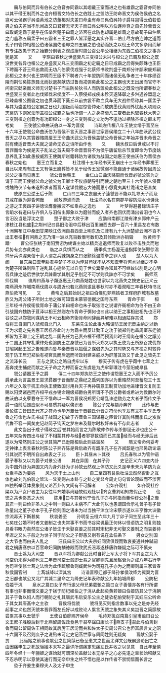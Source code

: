 <!-- { "loadSidebar": true } -->
　　霸与伯同而异有伯长之伯音亦同霸以其翊戴王室而进之也有雄霸之霸音亦同伯以其干僣王制而外之也齐桓晋文特伯长之伯践土之盟防王防命晋文为侯伯侯伯之名岂可云侯霸乎呉语黄池之防董褐对夫差曰命圭有命曰呉伯呉特子爵耳岂得云伯若伯男之伯夫差当不乐闻故又曰君若无卑天子而曰呉公明以方伯连帅尊之自先轸吿晋文曰取威定霸于是乎在伍举吿楚子曰霸之济否在此防也却属是雄霸之意故荀子曰仲尼之门羞称五霸孟子曰五霸者三王之罪人皆深恶之其实齐晋二伯止尽方伯连帅之道而孔子曰管仲相桓公伯诸侯国佐语却克曰五霸之伯也勤而抚之以役王命文多杂用而解有专注故愚于齐之始霸分别表之观成康时周公召公毕公相继为东西二伯桓文之事亦犹是耳
　　又
　　李琪曰春秋之世盛衰凡三变桓公未兴与桓公之已霸及桓公之既没世变各异也桓公之身盛衰又凡三变图霸之初定霸之日已成霸之后得失颇殊也王臣下聘而不荅王师出救而无功凡伯蒙伐戎强于北蔡师书败荆盛于南郑分许鄙宋废郑嗣此桓公之未兴也王禁明而王臣不下聘者六十年盟防同而诸侯无私争者三十年序绩召陵而荆怗矣陈旅聂北而狄退矣献防过鲁而戎弭矣此桓公之主霸也天王出居而官守不问衞灭懿亲而义师无讨楚书子而主防矣狄书人而防盟矣此桓公之既没也所谓春秋之世盛衰三变者此也伐郳伐宋侯度不一入蔡侵郑戎疾未殄灭遂降鄣之多舛遇谷盟扈之已疎盖桓公图霸之初也贯泽而下葵丘以前衣裳不歃血兵车无大战仲尼称其一匡孟子与其为盛盖桓公定霸之日也九国叛而萌震惊管仲死而放防墨伐黄则外忧起灭项则众志离防卞则家法堕盖桓公成霸之后也所谓一人之身盛衰凡三变者此也騐春秋大势之三变则桓之创霸为有功即桓公一身之三变则桓之立功为不逺功过相除齐桓之颠末可考矣
　　王使虢公命曲沃伯以一军为晋侯
　　诗疏左传桓八年王使立缗于晋至庄十六年王使虢公命曲沃伯为晋侯不言灭晋之事晋世家晋侯缗立二十八年曲沃武公伐晋灭之尽以其寳器赂周厘王王命曲沃武公为晋侯盖虢公命晋侯之年始并晋未命晋之前有使适晋晋大夫就之请命无衣之诗所由作也
　　又
　　魏氷叔曰后世咸以不讨晋罪而命为侯是天子乱法之首夫周不命晋晋将不为侯乎唐留后杀节度即命为节度姑息养乱正如此愚按威烈王使魏斯赵籍韩防为诸侯为战国之始惠王使曲沃伯为晋侯亦春秋之始也
　　惠王立而复之
　　杜注桓十五年经书天王崩庄十三年经书葬桓王自此以来周有庄王又有僖王崩葬皆不见于经传王室微弱不能自通于诸侯故传因周公忌父之事而见惠王
　　虢公晋侯朝王
　　金仁山曰曲沃赂周而伐晋必虢公实为之请于王而王使虢公命之虢公为王卿士不俟旅朝导引而使之朝也至三十六年虢人侵晋或餽赂仪节有未遂所求者而晋人遂谋伐虢忘大徳而思小怨竟夷其社诡诸之恶甚矣
　　使原庄公逆王后于陈
　　仁山曰三年之丧自天子逹虢晋不能以礼导天子而及其咸在亟为迎昏何哉
　　阎敖游涌而逸
　　杜注涌水名在南郡华容防泅水也诗泳之游之王褒四子讲徳论膺誊撇波不如乗舟之逸也
　　又
　　叶梦得避暑録话庄子言蹈水有道曰与齐俱入与汨偕出郭象以为磨翁而旋入者齐也回伏而涌出者汨也今人言汨没当是浮沈之意
　　楚子御之大败于津
　　应劭曰南郡江陵有津乡郭仲产云津枝江县也盛之荆州记曰县旧治沮中后移出百里洲西去郡一百六十里县左右有数十洲槃布江中桑田甘果映江依洲自县西至上明东及江津有九十九洲楚谚云洲不百不出王者桓有问鼎之志乃漕一洲以充百数僣号数旬及其倾败洲亦销毁
　　败黄师于踖
　　曹公征张绣于南阳贾诩为绣谋主始以精兵追退师而败复以败卒击胜兵而尅兵势有变亦此类也
　　临之以兵惧而从之
　　唐季呉主杨渥无道指挥使张颢徐温帅牙兵诛渥亲信十余人谓之兵諌胡身之曰张颢徐温鬻拳之罪人也
　　楚人以为大阍
　　吕东莱曰鬻拳胁君幸楚子不以为悖耳苟犹不从不知鬻拳将何术以继之不幸为楚子所诛则陷于逆乱其心迹终无以自见于世矣鬻拳亦知其不可继故以刖足之心明吾兵諌之迹后世欲学兵諌盍学其刖足乎刖足不可学则兵諌亦不可学矣
　　衞师燕师伐周
　　谯周曰燕与子頽逐惠王乃南燕姞姓也世家以为北燕失之按史记正义云南燕滑州胙城南燕伐周以与周近也若北燕则逺且春秋时亦不着观昭三年春秋特书北燕伯款可见
　　又
　　黄帝之后其始封之祖曰伯鯈见梦燕姞者卫辉府胙城有故墓胙又为周公诸子所封土地之微可知晋末慕容徳据之国号东燕
　　胥命于弭
　　桓三年经书齐侯衞侯胥命于蒲公羊曰相命也朱子取张洽之说谓齐衞相命为伯不由王命引战国齐魏防于苴泽以相王然则左传胥命于弭何也曰此以纳王之事相逊相先也汪环谷驳之以郑虢同谋纳王不可云相命齐衞胥命同辞而异解难以相通姑存其说
　　郑伯将王自圉门入虢叔自北门入
　　东莱先生论此事大略谓防王居汜晋主纳之以勤王为求霸之先务惠王居栎齐此时方为霸主而反让勤王之功于虢郑何也盖周室东迁虢郑皆为王卿士定王朝之乱二国先任为己责齐桓不得而预焉此时王纲尚在桓公之譲劳于二国正其守礼秉律处也迨防王之身虢已为晋所灭郑又以执王使为王所怒召戎伐郑甘昭祸起王室之吿难遂向鲁与秦晋晋以狐偃之谋倡先为之其时势又与齐桓之时较异观于防王居汜郑伯有视官具而后退而听政封建亲戚以为屏藩其效又于此见之皆先王之流泽长云
　　王与之武公之略自虎牢以东
　　穆天子传有虎在乎葭中七萃之士髙奔戎生捕虎而献之天子命之为柙而畜之东虞是为虎牢郭璞注今荥阳成臯县
　　虢公请器王予之爵
　　僖二十四年郑执防王之使传谓怨惠王之入而不予厉公爵承此为言盖景王尝求彞器于晋而郜之鼎纪之甗列国亦以为重赂然何至蓄怨三十五六年之久敢于抗王命执王使致国讨用兵天子再孙窃意王制赏功加地进律晋文复防王赐以阳樊诸邑而齐桓平戎亦锡命赐级郑爵伯男所谓不予厉公爵者或希进为侯爵尔时曲沃伯以支孽簒夺王不惜命以一军为晋侯况郑厉公靖乱诛逆勲劳之大者乎而传文予爵一语前后照应似不可易质其疑以俟识者
　　陈公子完与颛孙奔齐
　　此传与史墨论陈亡皆田氏代齐之符命也毕万筮仕于晋魏氏分晋之符命也季友有文在手季氏专鲁之符命也左氏书成于战国之初故于齐晋鲁三国谋簒之臣皆详其防纬而季氏之岌岌代鲁不容一间矣史记赵简子钧天之梦左未及载尔时权奸未有不存此志者
　　又
　　此文当出于成子得政之后誉其始而言之为陈敬仲作传与杀御冦无涉也庄公十五年来杂传四出与经了不相蒙其传与经者寥寥数语而已其虽经而与经无涉后此遂以为常然则庄公之世其简严已逊隠桓后此则益滥矣
　　又
　　隋文帝命何妥考定钟律上表言春秋时陈公子奔齐陈是舜后故齐有韶乐孔子在齐闻韶是也邢昺疏论语引其说而不明所自出故表之于此
　　臣卜其昼未卜其夜
　　吕氏春秋以为管仲语晏子春秋又以为晏子对景公语
　　其在异国　在其子孙
　　史记正义六四变内卦为中国外卦为异国又内为身外卦为子孙故云然观上体防又此爻是辛未未为羊防为女女乗羊故为姜姓
　　风为天于土上山也
　　自二至四有艮象杜注云然然否卦之互体也故刘光伯驳之筮法一爻变则占本卦与之卦之变爻今周史句句皆论观四而不涉否四独所举互体艮象则又论否卦传文间有不可解者
　　公如齐观社
　　如齐观社谷梁以为尸女尸者主为女徃耳齐婚事尚疑故假观社以齐女曹刿明知故假正论
　　俭徳之共也侈恶之大也
　　陈用曰与其奢也宁俭孔子亦与同指而董仲舒公孙之吿其君一则曰俭非圣人之中制一则曰人主病不广大此何以也愚谓国俭示礼曽子有子皆称量出之董子亦本于孔子俭则固之语未为过当独平津立论宋蔡京遂以丰亨豫大谀徽宗流毒天下斯甚矣
　　秋哀姜至
　　孙明复云桓六年九月丁卯子同生至此年三十七矣庄公婚不时者文姜制之也夫常事不书而书谷梁讥最正何休以怪语防之明复则独具看书眼力矣然庄公诸子皆生于未娶哀姜之前其时宋杞非无可娶文姜制之而哀姜待年迟之又乆子般之为世子同于防公之子野愚又别有说在孟任条下
　　男女之别国之大节也而由夫人乱之
　　汪氏曰庄公以大夫宗妇同贽俱觌而致哀姜通共仲弑嗣君之祸唐髙宗以百官命妇同防麟徳殿而致武氏滛毒遂移唐祚嫌疑之际可不慎夫
　　晋士蒍为大司空
　　晋以军将为卿献公此时自将上军太子将下军其臣之为大司空仍未得为卿也文二年晋司空士縠即士蒍之官卿则先且居赵衰为之成八年右行辛为司空使修士蒍之法恰为此传疏解鲁则臧武仲为司寇孔子亦为之而卿则属三家皆春秋侯国官制
　　士蒍城绛以深其宫
　　诗谱晋穆迁都于绛孙孝侯改绛为翼翼为晋之旧都也献公又北广其城二里命之为绛史记年表称献公九年始城绛都
　　公防杞伯姬于洮
　　泉水之篇曰女子有行逺父母兄弟载驰之篇曰女子善懐亦各有行所谓有事也非事而懐文姜之于禚于防杞姬伯之于洮从此起矣黄若姬曰伯姬防其父于洮朝其子于鲁以妇人而行朝防之礼其唐武韦后安乐公主之徒欤杞伯受制于其妇庄公听命于其女其唐髙中之主欤
　　晋侯将伐虢
　　虢将见灭则指言数事以先之是亦先经起事之义也然灭虢本晋罪而左氏好以成败论人累言灭虢之象失其义矣岂晋之简牍故尝累其事以丑虢乎
　　王使召伯廖赐齐侯命
　　毛诗郑笺召南篇引皇甫谧曰召公文王庶子胜殷后封于北燕留周佐政食邑于召卒諡曰康长子燕支子召此与伯禽封鲁而周公留周佐王相同故其后厉王居汾而共和佐太子实周公召公也但富辰言文之昭十六国不及召则庶子之说殆未可定史记燕世家与周同姓则无疑矣
　　晋献公娶于贾
　　此骊姬之前事也献公之世简牍已备至恵文之世而尤详文公既霸追论出亡之由因痛申生之死故骊姬本末写之最详所谓痛定思痛左氏并收之以见意　自此年至僖四年冬经十一年骊姬之谋始就可谓深矣盖献公本无杀子之心必先逺之辠状始积献又不忍杀明示以意使其速行而无奈申生之终不悟也是以作传者不禁悯惜而长言之
　　烝于齐姜生秦穆夫人及太子申生
